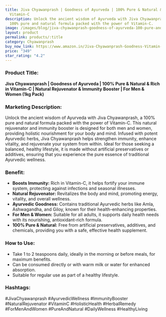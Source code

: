 ```yaml
---
title: Jiva Chyawanprash | Goodness of Ayurveda | 100% Pure & Natural & Rich in
  Vitamin-C
description: Unlock the ancient wisdom of Ayurveda with Jiva Chyawanprash, a
  100% pure and natural formula packed with the power of Vitamin-C.
image: /images/blog/jiva-chyawanprash-goodness-of-ayurveda-100-pure-and-natural-and-rich-in-vitamin-c-natural-rejuvinator-and-immunity-booster-for-men-and-women-1kg-pack-of-1.webp
layout: product
permalink: products/:title
category: Chyawanprash
buy_now_link: https://www.amazon.in/Jiva-Chyawanprash-Goodness-Vitamin-C-Rejuvinator/dp/B077QQ8TZ2/ref=tag=ayushmonk-21?th=1
price: "349"
star_rating: "4.2"
---
```

###  Product Title:

**Jiva Chyawanprash | Goodness of Ayurveda | 100% Pure & Natural & Rich in Vitamin-C | Natural Rejuvenator & Immunity Booster | For Men & Women (1kg Pack)**

###  Marketing Description: 
Unlock the ancient wisdom of Ayurveda with Jiva Chyawanprash, a 100% pure and natural formula packed with the power of Vitamin-C. This natural rejuvenator and immunity booster is designed for both men and women, providing holistic nourishment for your body and mind. Infused with potent Ayurvedic herbs, Jiva Chyawanprash helps strengthen immunity, enhance vitality, and rejuvenate your system from within. Ideal for those seeking a balanced, healthy lifestyle, it is made without artificial preservatives or additives, ensuring that you experience the pure essence of traditional Ayurvedic wellness.

###  Benefit: 
- **Boosts Immunity:** Rich in Vitamin-C, it helps fortify your immune system, protecting against infections and seasonal illnesses.  
- **Natural Rejuvenator:** Revitalizes the body and mind, promoting energy, vitality, and overall wellness.  
- **Ayurvedic Goodness:** Contains traditional Ayurvedic herbs like Amla, Ashwagandha, and Giloy, known for their health-enhancing properties.  
- **For Men & Women:** Suitable for all adults, it supports daily health needs with its nourishing, antioxidant-rich formula.  
- **100% Pure & Natural:** Free from artificial preservatives, additives, and chemicals, providing you with a safe, effective health supplement.  

###  How to Use:
- Take 1 to 2 teaspoons daily, ideally in the morning or before meals, for maximum benefits.  
- Can be consumed directly or with warm milk or water for enhanced absorption.  
- Suitable for regular use as part of a healthy lifestyle.

###  Hashtags:
#JivaChyawanprash #AyurvedicWellness #ImmunityBooster #NaturalRejuvenator #VitaminC #HolisticHealth #HerbalRemedy #ForMenAndWomen #PureAndNatural #DailyWellness #HealthyLiving

